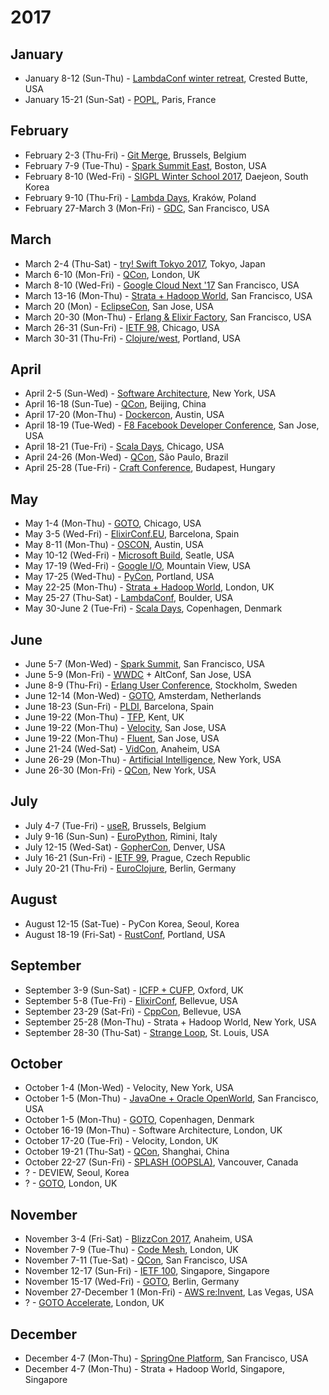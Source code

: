# 2017

## January

* January 8-12 (Sun-Thu) - [LambdaConf winter retreat](http://lambdaconf.us/#ev1), Crested Butte, USA
* January 15-21 (Sun-Sat) - [POPL](http://popl17.sigplan.org/), Paris, France

## February

* February 2-3 (Thu-Fri) - [Git Merge](http://git-merge.com/), Brussels, Belgium
* February 7-9 (Tue-Thu) - [Spark Summit East](https://spark-summit.org/east-2017/), Boston, USA
* February 8-10 (Wed-Fri) - [SIGPL Winter School 2017](http://sigpl.or.kr/school/2017w/), Daejeon, South Korea
* February 9-10 (Thu-Fri) - [Lambda Days](http://www.lambdadays.org/lambdadays2017), Kraków, Poland
* February 27-March 3 (Mon-Fri) - [GDC](http://www.gdconf.com/), San Francisco, USA

## March

* March 2-4 (Thu-Sat) - [try! Swift Tokyo 2017](https://www.eventbrite.com/e/try-swift-tokyo-2017-tickets-29300267890), Tokyo, Japan
* March 6-10 (Mon-Fri) - [QCon](https://qconlondon.com/), London, UK
* March 8-10 (Wed-Fri) - [Google Cloud Next '17](https://cloudnext.withgoogle.com/) San Francisco, USA
* March 13-16 (Mon-Thu) - [Strata + Hadoop World](http://conferences.oreilly.com/strata/strata-ca), San Francisco, USA
* March 20 (Mon) - [EclipseCon](https://www.eclipseconverge.org/na2017/), San Jose, USA
* March 20-30 (Mon-Thu) - [Erlang & Elixir Factory](http://www.erlang-factory.com/sfbay2017/), San Francisco, USA
* March 26-31 (Sun-Fri) - [IETF 98](https://www.ietf.org/meeting/98/index.html), Chicago, USA
* March 30-31 (Thu-Fri) - [Clojure/west](http://2017.clojurewest.org/), Portland, USA

## April

* April 2-5 (Sun-Wed) - [Software Architecture](http://conferences.oreilly.com/software-architecture/sa-ny), New York, USA
* April 16-18 (Sun-Tue) - [QCon](http://2017.qconbeijing.com/), Beijing, China
* April 17-20 (Mon-Thu) - [Dockercon](http://2017.dockercon.com/), Austin, USA
* April 18-19 (Tue-Wed) - [F8 Facebook Developer Conference](https://www.fbf8.com/), San Jose, USA
* April 18-21 (Tue-Fri) - [Scala Days](http://event.scaladays.org/scaladays-chicago-2017), Chicago, USA
* April 24-26 (Mon-Wed) - [QCon](http://qconsp.com/), São Paulo, Brazil
* April 25-28 (Tue-Fri) - [Craft Conference](https://craft-conf.com/), Budapest, Hungary

## May

* May 1-4 (Mon-Thu) - [GOTO](https://gotochgo.com/), Chicago, USA
* May 3-5 (Wed-Fri) - [ElixirConf.EU](http://www.elixirconf.eu/), Barcelona, Spain
* May 8-11 (Mon-Thu) - [OSCON](http://conferences.oreilly.com/oscon/oscon-tx), Austin, USA
* May 10-12 (Wed-Fri) - [Microsoft Build](http://build.microsoft.com/), Seatle, USA
* May 17-19 (Wed-Fri) - [Google I/O](https://events.google.com/io/), Mountain View, USA
* May 17-25 (Wed-Thu) - [PyCon](https://us.pycon.org/2017/), Portland, USA
* May 22-25 (Mon-Thu) - [Strata + Hadoop World](http://conferences.oreilly.com/strata/strata-eu), London, UK
* May 25-27 (Thu-Sat) - [LambdaConf](http://lambdaconf.us/#lcusc), Boulder, USA
* May 30-June 2 (Tue-Fri) - [Scala Days](http://event.scaladays.org/scaladays-cph-2017), Copenhagen, Denmark

## June

* June 5-7 (Mon-Wed) - [Spark Summit](https://spark-summit.org/2017/), San Francisco, USA
* June 5-9 (Mon-Fri) - [WWDC](https://developer.apple.com/wwdc/) + AltConf, San Jose, USA
* June 8-9 (Thu-Fri) - [Erlang User Conference](http://www.erlang-factory.com/euc2017), Stockholm, Sweden
* June 12-14 (Mon-Wed) - [GOTO](https://gotoams.nl/), Amsterdam, Netherlands
* June 18-23 (Sun-Fri) - [PLDI](http://conf.researchr.org/home/pldi-2017), Barcelona, Spain
* June 19-22 (Mon-Thu) - [TFP](http://www.tifp.org/), Kent, UK
* June 19-22 (Mon-Thu) - [Velocity](http://conferences.oreilly.com/velocity/vl-ca), San Jose, USA
* June 19-22 (Mon-Thu) - [Fluent](http://conferences.oreilly.com/fluent/fl-ca), San Jose, USA
* June 21-24 (Wed-Sat) - [VidCon](http://vidcon.com/), Anaheim, USA
* June 26-29 (Mon-Thu) - [Artificial Intelligence](http://conferences.oreilly.com/artificial-intelligence/ai-ny), New York, USA
* June 26-30 (Mon-Fri) - [QCon](https://qconnewyork.com/), New York, USA

## July

* July 4-7 (Tue-Fri) - [useR](https://twitter.com/user_brussels), Brussels, Belgium
* July 9-16 (Sun-Sun) - [EuroPython](http://blog.europython.eu/post/152466580627/europython-2017-will-be-held-in-rimini-italy), Rimini, Italy
* July 12-15 (Wed-Sat) - [GopherCon](https://gophercon.com/), Denver, USA
* July 16-21 (Sun-Fri) - [IETF 99](https://www.ietf.org/meeting/99/), Prague, Czech Republic
* July 20-21 (Thu-Fri) - [EuroClojure](http://2017.euroclojure.org), Berlin, Germany

## August

* August 12-15 (Sat-Tue) - PyCon Korea, Seoul, Korea
* August 18-19 (Fri-Sat) - [RustConf](http://rustconf.com/), Portland, USA

## September

* September 3-9 (Sun-Sat) - [ICFP + CUFP](http://conf.researchr.org/home/icfp-2017), Oxford, UK
* September 5-8 (Tue-Fri) - [ElixirConf](https://elixirconf.com/), Bellevue, USA
* September 23-29 (Sat-Fri) - [CppCon](https://cppcon.org/), Bellevue, USA
* September 25-28 (Mon-Thu) - Strata + Hadoop World, New York, USA
* September 28-30 (Thu-Sat) - [Strange Loop](http://www.thestrangeloop.com/), St. Louis, USA

## October

* October 1-4 (Mon-Wed) - Velocity, New York, USA
* October 1-5 (Mon-Thu) - [JavaOne + Oracle OpenWorld](https://go.oracle.com/LP=39416), San Francisco, USA
* October 1-5 (Mon-Thu) - [GOTO](https://gotocph.com/), Copenhagen, Denmark
* October 16-19 (Mon-Thu) - Software Architecture, London, UK
* October 17-20 (Tue-Fri) - Velocity, London, UK
* October 19-21 (Thu-Sat) - [QCon](http://2016.qconshanghai.com/), Shanghai, China
* October 22-27 (Sun-Fri) - [SPLASH (OOPSLA)](http://2017.splashcon.org/), Vancouver, Canada
* ? - DEVIEW, Seoul, Korea
* ? - [GOTO](https://gotocon.com/), London, UK

## November

* November 3-4 (Fri-Sat) - [BlizzCon 2017](https://blizzcon.com/), Anaheim, USA
* November 7-9 (Tue-Thu) - [Code Mesh](http://www.codemesh.io/), London, UK
* November 7-11 (Tue-Sat) - [QCon](https://qconsf.com/), San Francisco, USA
* November 12-17 (Sun-Fri) - [IETF 100](https://www.ietf.org/meeting/100/), Singapore, Singapore
* November 15-17 (Wed-Fri) - [GOTO](https://gotocon.com/), Berlin, Germany
* November 27-December 1 (Mon-Fri) - [AWS re:Invent](http://reinvent.awsevents.com/), Las Vegas, USA
* ? - [GOTO Accelerate](https://gotocon.com/), London, UK

## December

* December 4-7 (Mon-Thu) - [SpringOne Platform](https://springoneplatform.io/), San Francisco, USA
* December 4-7 (Mon-Thu) - Strata + Hadoop World, Singapore, Singapore

